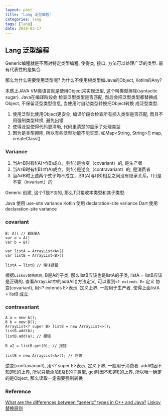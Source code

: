 ```yaml
---
layout: post
title: "Lang 泛型编程"
categories: lang
tags: [lang]
date: 2020-03-17
---
```


## Lang 泛型编程

Generic编程就是不面对特定类型编程, 使得类, 接口, 方法可以处理广泛的类型. 最有代表性的是集合.

那么为什么需要使用泛型呢? 为什么不使用根类型如Java的Object, Kotlin的Any?

本质上JAVA VM类语言就是使用Object来实现泛型, 这个叫类型擦除(syntactic sugar). Java在编译阶段会
检查泛型类型是否匹配, 然后会把泛型类型都替换成Object, 不保留泛型类型信息, 当使用时自动类型转换把Object转换
成泛型类型.

1. 使用泛型比使用Object更安全, 编译阶段会检查所有插入类型是否匹配, 而且不用强制类型转换, 避免出错
2. 使得泛型使得代码更清晰, 代码里清楚的显示了处理类型
3. 因为是类型擦除, 所以有些泛型功能不能实现, 如Map<String, String>[] map, createClass<T>()

### Variance
1. 当A≤B时有f(A)≤f(B)成立，则f(⋅)是协变（covariant）的, 是生产者
2. 当A≤B时有f(B)≤f(A)成立，则f(⋅)是逆变（contravariant）的, 是消费者
3. 当A≤B时上述两个式子均不成立，即f(A)与f(B)相互之间没有继承关系，f(⋅)是不变（invariant）的

Generic 创建<T>, 这个T是`不变`的, 那么T只接收本类型和其子类型.

Java 使用 use-site variance
Kotlin 使用 declaration-site variance
Dart 使用 declaration-site variance

### covariant

    B: A() // B继承A
    var a = A()
    var b = B()

    var listA = ArrayList<A>()
    var listB = ArrayList<B>()

    listA = listB // 编译报错

根据`Liskov替换原则`, B是A的子类, 那么listB应该也是listA的子类, listA = listB应该是正确的.
查看ArrayList中的addAll()方法定义, 可以看到`<? extends E>` 定义
协变(covariant), 用<? extends E>表示, 定义上界, 一般用于生产者, 使得上面listA = listB 成立.

### contravariant

    A a = new A();
    B b = new B();
    ArrayList<? super B> listB = new ArrayList<>();
    listB.add(b);
    listB.add(a); // 报错
        
    B a2 = listB.get(0); // 报错

    listB = new ArrayList<A>(); // 正确

逆变(contravariant), 用<? super E>表示, 定义下界, 一般用于消费者. 
add时因不知道E的上界, 所以只能添加E及E的子类型,
get时因不知道E的上界, 所以唯一确定的是Object, 那么读取一定需要强制转换


### Reference
[What are the differences between “generic” types in C++ and Java?](https://stackoverflow.com/questions/36347/what-are-the-differences-between-generic-types-in-c-and-java)
[Liskov替换原则](https://en.wikipedia.org/wiki/Liskov_substitution_principle)
